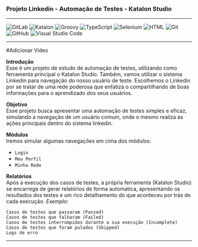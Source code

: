 <h3 class="code-line" data-line-start=0 data-line-end=1 ><a id="Projeto_Linkedin__Automao_de_Testes__Katalon_Studio_0"></a>Projeto Linkedin - Automação de Testes - Katalon Studio</h3>
<hr>
<p class="has-line-data" data-line-start="2" data-line-end="3"><img src="https://img.shields.io/badge/-GitLab-555?style=flat&amp;logo=gitlab" alt="GitLab"> <img src="https://img.shields.io/badge/-Katalon%20Studio-07C160?style=flat&amp;logo=katalon-studio" alt="Katalon"> <img src="https://img.shields.io/badge/-Groovy-159?style=flat&amp;logo=groovy" alt="Groovy"> <img src="https://img.shields.io/badge/-TypeScript-100?style=flat&amp;logo=typeScript" alt="TypeScript"> <img src="https://img.shields.io/badge/-Selenium-555?style=flat&amp;logo=selenium" alt="Selenium"> <img src="https://img.shields.io/badge/-HTML-FE7A16?style=flat&amp;logo=html" alt="HTML"> <img src="https://img.shields.io/badge/-Git-100?style=flat&amp;logo=git" alt="Git"> <img src="https://img.shields.io/badge/-GitHub-555?style=flat&amp;logo=github" alt="GitHub"> <img src="https://img.shields.io/badge/-Visual%20Studio%20Code-100?style=flat&amp;logo=visual-studio-code&amp;logoColor=007ACC" alt="Visual Studio Code"> </p>
<hr>
<p class="has-line-data" data-line-start="5" data-line-end="6">#Adicionar Video</p>
<p class="has-line-data" data-line-start="7" data-line-end="9"><strong>Introdução</strong><br>
Esse é um projeto de estudo de automação de testes, utilizando como ferramenta principal o Katalon Studio. Também, vamos utilizar o sistema Linkedin para navegação do nosso usuário de teste. Escolhemos o Linkedin por se tratar de uma rede poderosa que enfatiza o compartilhando de boas informações para o aprendizado dos seus usuários.</p>
<p class="has-line-data" data-line-start="10" data-line-end="12"><strong>Objetivo</strong><br>
Esse projeto busca apresentar uma automação de testes simples e eficaz, simulando a navegação de um usuário comum, onde o mesmo realiza as ações principais dentro do sistema linkedin.</p>
<p class="has-line-data" data-line-start="13" data-line-end="15"><strong>Módulos</strong><br>
Iremos simular algumas navegações em cima dos módulos:</p>
<ul>
<li class="has-line-data" data-line-start="15" data-line-end="16"><code>Login</code></li>
<li class="has-line-data" data-line-start="16" data-line-end="17"><code>Meu Perfil</code></li>
<li class="has-line-data" data-line-start="17" data-line-end="18"><code>Minha Rede</code></li>
</ul>
<p class="has-line-data" data-line-start="20" data-line-end="22"><strong>Relatórios</strong><br>
Após a execução dos casos de testes, a própria ferramenta (Katalon Studio) se encarrega de gerar relatórios de forma automatica, apresentando os resultados dos testes e um rico detalhamento do que aconteceu por trás de cada execução. <em>Exemplo:</em></p>
<pre><code class="has-line-data" data-line-start="24" data-line-end="30" class="language-diff">Casos de testes que passaram (Passed)
Casos de testes que falharam (Failed)
Casos de testes interrompidos durante a sua execução (Incomplete)
Casos de testes que foram pulados (Skipped)
Logs de erro
</code></pre>
<hr>